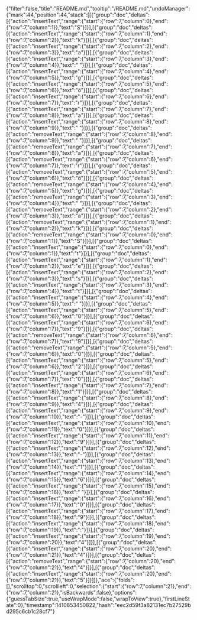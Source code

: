 {"filter":false,"title":"README.md","tooltip":"/README.md","undoManager":{"mark":44,"position":44,"stack":[[{"group":"doc","deltas":[{"action":"insertText","range":{"start":{"row":7,"column":0},"end":{"row":7,"column":1}},"text":"S"}]}],[{"group":"doc","deltas":[{"action":"insertText","range":{"start":{"row":7,"column":1},"end":{"row":7,"column":2}},"text":"k"}]}],[{"group":"doc","deltas":[{"action":"insertText","range":{"start":{"row":7,"column":2},"end":{"row":7,"column":3}},"text":"a"}]}],[{"group":"doc","deltas":[{"action":"insertText","range":{"start":{"row":7,"column":3},"end":{"row":7,"column":4}},"text":" "}]}],[{"group":"doc","deltas":[{"action":"insertText","range":{"start":{"row":7,"column":4},"end":{"row":7,"column":5}},"text":"g"}]}],[{"group":"doc","deltas":[{"action":"insertText","range":{"start":{"row":7,"column":5},"end":{"row":7,"column":6}},"text":"ö"}]}],[{"group":"doc","deltas":[{"action":"insertText","range":{"start":{"row":7,"column":6},"end":{"row":7,"column":7}},"text":"r"}]}],[{"group":"doc","deltas":[{"action":"insertText","range":{"start":{"row":7,"column":7},"end":{"row":7,"column":8}},"text":"a"}]}],[{"group":"doc","deltas":[{"action":"insertText","range":{"start":{"row":7,"column":8},"end":{"row":7,"column":9}},"text":" "}]}],[{"group":"doc","deltas":[{"action":"removeText","range":{"start":{"row":7,"column":8},"end":{"row":7,"column":9}},"text":" "}]}],[{"group":"doc","deltas":[{"action":"removeText","range":{"start":{"row":7,"column":7},"end":{"row":7,"column":8}},"text":"a"}]}],[{"group":"doc","deltas":[{"action":"removeText","range":{"start":{"row":7,"column":6},"end":{"row":7,"column":7}},"text":"r"}]}],[{"group":"doc","deltas":[{"action":"removeText","range":{"start":{"row":7,"column":5},"end":{"row":7,"column":6}},"text":"ö"}]}],[{"group":"doc","deltas":[{"action":"removeText","range":{"start":{"row":7,"column":4},"end":{"row":7,"column":5}},"text":"g"}]}],[{"group":"doc","deltas":[{"action":"removeText","range":{"start":{"row":7,"column":3},"end":{"row":7,"column":4}},"text":" "}]}],[{"group":"doc","deltas":[{"action":"removeText","range":{"start":{"row":7,"column":2},"end":{"row":7,"column":3}},"text":"a"}]}],[{"group":"doc","deltas":[{"action":"removeText","range":{"start":{"row":7,"column":1},"end":{"row":7,"column":2}},"text":"k"}]}],[{"group":"doc","deltas":[{"action":"removeText","range":{"start":{"row":7,"column":0},"end":{"row":7,"column":1}},"text":"S"}]}],[{"group":"doc","deltas":[{"action":"insertText","range":{"start":{"row":7,"column":0},"end":{"row":7,"column":1}},"text":"t"}]}],[{"group":"doc","deltas":[{"action":"insertText","range":{"start":{"row":7,"column":1},"end":{"row":7,"column":2}},"text":"e"}]}],[{"group":"doc","deltas":[{"action":"insertText","range":{"start":{"row":7,"column":2},"end":{"row":7,"column":3}},"text":"s"}]}],[{"group":"doc","deltas":[{"action":"insertText","range":{"start":{"row":7,"column":3},"end":{"row":7,"column":4}},"text":"t"}]}],[{"group":"doc","deltas":[{"action":"insertText","range":{"start":{"row":7,"column":4},"end":{"row":7,"column":5}},"text":" "}]}],[{"group":"doc","deltas":[{"action":"insertText","range":{"start":{"row":7,"column":5},"end":{"row":7,"column":6}},"text":"0"}]}],[{"group":"doc","deltas":[{"action":"insertText","range":{"start":{"row":7,"column":6},"end":{"row":7,"column":7}},"text":"9"}]}],[{"group":"doc","deltas":[{"action":"removeText","range":{"start":{"row":7,"column":6},"end":{"row":7,"column":7}},"text":"9"}]}],[{"group":"doc","deltas":[{"action":"removeText","range":{"start":{"row":7,"column":5},"end":{"row":7,"column":6}},"text":"0"}]}],[{"group":"doc","deltas":[{"action":"insertText","range":{"start":{"row":7,"column":5},"end":{"row":7,"column":6}},"text":"2"}]}],[{"group":"doc","deltas":[{"action":"insertText","range":{"start":{"row":7,"column":6},"end":{"row":7,"column":7}},"text":"0"}]}],[{"group":"doc","deltas":[{"action":"insertText","range":{"start":{"row":7,"column":7},"end":{"row":7,"column":8}},"text":"1"}]}],[{"group":"doc","deltas":[{"action":"insertText","range":{"start":{"row":7,"column":8},"end":{"row":7,"column":9}},"text":"4"}]}],[{"group":"doc","deltas":[{"action":"insertText","range":{"start":{"row":7,"column":9},"end":{"row":7,"column":10}},"text":"-"}]}],[{"group":"doc","deltas":[{"action":"insertText","range":{"start":{"row":7,"column":10},"end":{"row":7,"column":11}},"text":"0"}]}],[{"group":"doc","deltas":[{"action":"insertText","range":{"start":{"row":7,"column":11},"end":{"row":7,"column":12}},"text":"9"}]}],[{"group":"doc","deltas":[{"action":"insertText","range":{"start":{"row":7,"column":12},"end":{"row":7,"column":13}},"text":"-"}]}],[{"group":"doc","deltas":[{"action":"insertText","range":{"start":{"row":7,"column":13},"end":{"row":7,"column":14}},"text":"1"}]}],[{"group":"doc","deltas":[{"action":"insertText","range":{"start":{"row":7,"column":14},"end":{"row":7,"column":15}},"text":"6"}]}],[{"group":"doc","deltas":[{"action":"insertText","range":{"start":{"row":7,"column":15},"end":{"row":7,"column":16}},"text":" "}]}],[{"group":"doc","deltas":[{"action":"insertText","range":{"start":{"row":7,"column":16},"end":{"row":7,"column":17}},"text":"0"}]}],[{"group":"doc","deltas":[{"action":"insertText","range":{"start":{"row":7,"column":17},"end":{"row":7,"column":18}},"text":"9"}]}],[{"group":"doc","deltas":[{"action":"insertText","range":{"start":{"row":7,"column":18},"end":{"row":7,"column":19}},"text":":"}]}],[{"group":"doc","deltas":[{"action":"insertText","range":{"start":{"row":7,"column":19},"end":{"row":7,"column":20}},"text":"4"}]}],[{"group":"doc","deltas":[{"action":"insertText","range":{"start":{"row":7,"column":20},"end":{"row":7,"column":21}},"text":"4"}]}],[{"group":"doc","deltas":[{"action":"removeText","range":{"start":{"row":7,"column":20},"end":{"row":7,"column":21}},"text":"4"}]}],[{"group":"doc","deltas":[{"action":"insertText","range":{"start":{"row":7,"column":20},"end":{"row":7,"column":21}},"text":"5"}]}]]},"ace":{"folds":[],"scrolltop":0,"scrollleft":0,"selection":{"start":{"row":7,"column":21},"end":{"row":7,"column":21},"isBackwards":false},"options":{"guessTabSize":true,"useWrapMode":false,"wrapToView":true},"firstLineState":0},"timestamp":1410853450822,"hash":"eec2d59f3a82131ec7b27529bd295c6cb1c28cf7"}